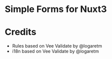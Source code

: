 # Simple Forms for Nuxt3

# Credits

- Rules based on Vee Validate by @logaretm
- i18n based on Vee Validate by @logaretm
